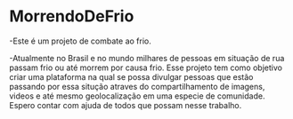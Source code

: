 # MorrendoDeFrio

-Este é um projeto de combate ao frio.

-Atualmente no Brasil e no mundo milhares de pessoas em situação de rua passam frio ou até morrem por causa frio. Esse projeto tem como objetivo criar uma plataforma na qual se possa divulgar pessoas que estão passando por essa situção atraves do compartilhamento de imagens, videos e até mesmo geolocalização em uma especie de comunidade. Espero contar com ajuda de todos que possam nesse trabalho.
